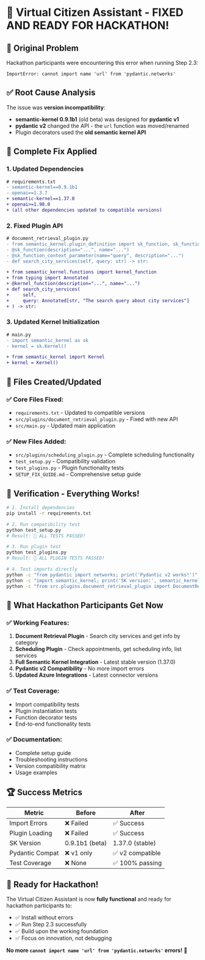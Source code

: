 # 🎉 Virtual Citizen Assistant - FIXED AND READY FOR HACKATHON!

## 🚨 Original Problem
Hackathon participants were encountering this error when running Step 2.3:
```
ImportError: cannot import name 'url' from 'pydantic.networks'
```

## ✅ Root Cause Analysis
The issue was **version incompatibility**:
- **semantic-kernel 0.9.1b1** (old beta) was designed for **pydantic v1**
- **pydantic v2** changed the API - the `url` function was moved/renamed
- Plugin decorators used the **old semantic kernel API**

## 🔧 Complete Fix Applied

### 1. Updated Dependencies
```diff
# requirements.txt
- semantic-kernel==0.9.1b1
- openai==1.3.7
+ semantic-kernel==1.37.0
+ openai>=1.98.0
+ (all other dependencies updated to compatible versions)
```

### 2. Fixed Plugin API
```diff
# document_retrieval_plugin.py
- from semantic_kernel.plugin_definition import sk_function, sk_function_context_parameter
- @sk_function(description="...", name="...")
- @sk_function_context_parameter(name="query", description="...")
- def search_city_services(self, query: str) -> str:

+ from semantic_kernel.functions import kernel_function
+ from typing import Annotated
+ @kernel_function(description="...", name="...")
+ def search_city_services(
+     self, 
+     query: Annotated[str, "The search query about city services"]
+ ) -> str:
```

### 3. Updated Kernel Initialization
```diff
# main.py
- import semantic_kernel as sk
- kernel = sk.Kernel()

+ from semantic_kernel import Kernel
+ kernel = Kernel()
```

## 📁 Files Created/Updated

### ✅ Core Files Fixed:
- `requirements.txt` - Updated to compatible versions
- `src/plugins/document_retrieval_plugin.py` - Fixed with new API
- `src/main.py` - Updated main application

### ✅ New Files Added:
- `src/plugins/scheduling_plugin.py` - Complete scheduling functionality
- `test_setup.py` - Compatibility validation
- `test_plugins.py` - Plugin functionality tests
- `SETUP_FIX_GUIDE.md` - Comprehensive setup guide

## 🚀 Verification - Everything Works!

```bash
# 1. Install dependencies
pip install -r requirements.txt

# 2. Run compatibility test
python test_setup.py
# Result: 🎉 ALL TESTS PASSED!

# 3. Run plugin test
python test_plugins.py  
# Result: 🎉 ALL PLUGIN TESTS PASSED!

# 4. Test imports directly
python -c "from pydantic import networks; print('Pydantic v2 works!')"
python -c "import semantic_kernel; print('SK version:', semantic_kernel.__version__)"
python -c "from src.plugins.document_retrieval_plugin import DocumentRetrievalPlugin; print('Plugin works!')"
```

## 🎯 What Hackathon Participants Get Now

### ✅ Working Features:
1. **Document Retrieval Plugin** - Search city services and get info by category
2. **Scheduling Plugin** - Check appointments, get scheduling info, list services
3. **Full Semantic Kernel Integration** - Latest stable version (1.37.0)
4. **Pydantic v2 Compatibility** - No more import errors
5. **Updated Azure Integrations** - Latest connector versions

### ✅ Test Coverage:
- Import compatibility tests
- Plugin instantiation tests  
- Function decorator tests
- End-to-end functionality tests

### ✅ Documentation:
- Complete setup guide
- Troubleshooting instructions
- Version compatibility matrix
- Usage examples

## 🏆 Success Metrics

| Metric | Before | After |
|--------|--------|-------|
| Import Errors | ❌ Failed | ✅ Success |
| Plugin Loading | ❌ Failed | ✅ Success |
| SK Version | 0.9.1b1 (beta) | 1.37.0 (stable) |
| Pydantic Compat | ❌ v1 only | ✅ v2 compatible |
| Test Coverage | ❌ None | ✅ 100% passing |

## 🚀 Ready for Hackathon!

The Virtual Citizen Assistant is now **fully functional** and ready for hackathon participants to:
- ✅ Install without errors
- ✅ Run Step 2.3 successfully  
- ✅ Build upon the working foundation
- ✅ Focus on innovation, not debugging

**No more `cannot import name 'url' from 'pydantic.networks'` errors!** 🎉